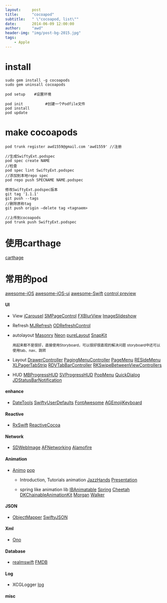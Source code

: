 ```yaml
---
layout:     post
title:      "cocoapod"
subtitle:   " \"cocoapod, list\""
date:       2014-06-09 12:00:00
author:     "awd"
header-img: "img/post-bg-2015.jpg"
tags:
    - Apple
---
```

# install

```
sudo gem install -g cocoapods
sudo gem uninsall cocoapods

pod setup    #设置环境

pod init          #创建一个Podfile文件
pod install
pod update
```

# make cocoapods

```
pod trunk register awd1559@gmail.com 'awd1559' //注册

//生成SwiftyExt.podspec
pod spec create NAME
//检查
pod spec lint SwiftyExt.podspec  
//添加到本地repo spec
pod repo push SPECNAME NAME.podspec

修改SwiftyExt.podspec版本
git tag '1.1.1'
git push --tags
//删除原称tag
git push origin —delete tag <tagnaem>  

//上传到cocoapods
pod trunk push SwiftyExt.podspec  
```


# 使用carthage
[carthage](/2014/06/09/cocoapod-carthage)


# 常用的pod
[awesome-iOS](https://github.com/vsouza/awesome-ios)
[awesome-iOS-ui](https://github.com/cjwirth/awesome-ios-ui)
[awesome-Swift](https://github.com/matteocrippa/awesome-swift)
[control preview](https://www.cocoacontrols.com/controls)


#### UI

- View
	[iCarousel](/2014/06/09/cocoapod-iCarousel)
	[SMPageControl](/2014/06/09/cocoapod-SMPageControl)
	[FXBlurView](/2014/06/09/cocoapod-FXBlurView)
	[ImageSlideshow](/2014/06/09/cocoapod-ImageSlideshow)
- Refresh
	[MJRefresh](/2014/06/09/cocoapod-MJRefresh)
	[ODRefreshControl](/2014/06/09/cocoapod-ODRefreshControl)
- autolayout
	[Masonry](/2014/06/09/cocoapod-Masonry)
	[Neon](/2014/06/09/cocoapod-Neon)
	[pureLayout](/2014/06/09/cocoapod-pureLayout)
	[SnapKit](/2014/06/09/cocoapod-SnapKit) 
	
	<small>用起来都不是很好，直接使用Storyboard，可以很好很直观的解决问题</small>
	<small>storyboard中还可以使用tab、nav、跳转</small>
- Layout
	[DrawerController](/2014/06/09/cocoapod-DrawerController)
	[PagingMenuController](/2014/06/09/cocoapod-PagingMenuController)
	[PageMenu](/2014/06/09/cocopod-PageMenu)
	[RESideMenu](/2014/06/09/cocoapod-RESideMenu)
	[XLPagerTabStrip](/2014/06/09/cocoapod-XLPagerTabStrip)
	[RDVTabBarController](/2014/06/09/cocoapod-RDVTabBarController)
	[RKSwipeBetweenViewControllers](/2014/06/09/cocoapod-RKSwipeBetweenViewControllers)
- HUD
	[MBProgressHUD](/2014/06/09/cocoapod-MBProgressHUD)
	[SVProgressHUD](/2014/06/09/cocoapod-SVProgressHUD)
	[PopMenu](/2014/06/09/cocoapod-PopMenu)
	[QuickDialog](/2014/06/09/cocoapod-QuickDialog)
	[JDStatusBarNotification](/2014/06/09/cocoapod-JDStatusBarNotification)
	
#### enhance
-
	[DateTools](/2014/06/09/cocoapod-DateTools)
	[SwiftyUserDefaults](/2014/06/09/cocoapod-SwiftyUserDefaults)
	[FontAwesome](/2014/06/09/cocoapod-FontAwesome)
	[AGEmojiKeyboard](/2014/06/09/cocoapod-AGEmojiKeyboard)
	
#### Reactive
-
	[RxSwift](/2014/06/09/cocoapod-RxSwift)
	[ReactiveCocoa](/2014/06/09/cocoapod-ReactiveCocoa)
	
#### Network
-
	[SDWebImage](/2014/06/09/cocoapod-SDWebImage)
	[AFNetworking](/2014/06/09/cocoapod-AFNetworking)
	[Alamofire](/2014/06/09/cocoapod-Alamofire)
	
#### Animation
-
	[Animo](/2014/06/09/cocoapod-animo)
	[pop](/2014/06/09/cocoapod-pop)
	
  - Introduction, Tutorials animation
	[JazzHands](/2014/06/09/cocoapod-JazzHands)
	[Presentation](https://github.com/hyperoslo/Presentation)
	
  - spring like animation lib
	[IBAnimatable](/2014/06/09/cocoapod-IBAnimatable)
	[Spring](/2014/06/09/cocoapod-spring)
	[Cheetah](https://github.com/suguru/Cheetah)
	[DKChainableAnimationKit](https://github.com/Draveness/DKChainableAnimationKit)
	[Morgan](https://github.com/RamonGilabert/Morgan)
	[Walker](https://github.com/RamonGilabert/Walker)
	
#### JSON
-
	[ObjectMapper](/2014/06/09/cocoapod-ObjectMapper)
	[SwiftyJSON](/2014/06/09/cocoapod-SwiftyJSON)
	
#### Xml
-
	[Ono](/2014/06/09/cocoapod-Ono)
	
#### Database
-
	[realmswift](/2014/06/09/cocoapod-realmswift)
	[FMDB](/2014/06/09/cocoapod-FMDB)
	
#### Log
-
	XCGLogger
	[log](2016/3/30/cocoapod-log)
	
	
#### misc

